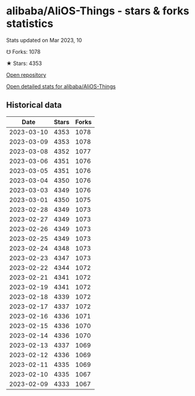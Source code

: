 # alibaba/AliOS-Things - stars & forks statistics

Stats updated on Mar 2023, 10

☋ Forks: 1078

★ Stars: 4353

[Open repository](https://github.com/alibaba/AliOS-Things)

[Open detailed stats for alibaba/AliOS-Things](https://reviewgithub.com/rep/alibaba/AliOS-Things)

## Historical data
| Date | Stars | Forks |
|------|-------|-------|
| 2023-03-10 | 4353 | 1078 | 
| 2023-03-09 | 4353 | 1078 | 
| 2023-03-08 | 4352 | 1077 | 
| 2023-03-06 | 4351 | 1076 | 
| 2023-03-05 | 4351 | 1076 | 
| 2023-03-04 | 4350 | 1076 | 
| 2023-03-03 | 4349 | 1076 | 
| 2023-03-01 | 4350 | 1075 | 
| 2023-02-28 | 4349 | 1073 | 
| 2023-02-27 | 4349 | 1073 | 
| 2023-02-26 | 4349 | 1073 | 
| 2023-02-25 | 4349 | 1073 | 
| 2023-02-24 | 4348 | 1073 | 
| 2023-02-23 | 4347 | 1073 | 
| 2023-02-22 | 4344 | 1072 | 
| 2023-02-21 | 4341 | 1072 | 
| 2023-02-19 | 4341 | 1072 | 
| 2023-02-18 | 4339 | 1072 | 
| 2023-02-17 | 4337 | 1072 | 
| 2023-02-16 | 4336 | 1071 | 
| 2023-02-15 | 4336 | 1070 | 
| 2023-02-14 | 4336 | 1070 | 
| 2023-02-13 | 4337 | 1069 | 
| 2023-02-12 | 4336 | 1069 | 
| 2023-02-11 | 4335 | 1069 | 
| 2023-02-10 | 4335 | 1067 | 
| 2023-02-09 | 4333 | 1067 | 

